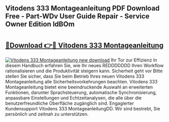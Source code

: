## Vitodens 333 Montageanleitung PDF Download Free - Part-WDv User Guide Repair - Service Owner Edition ldBOm

# <h2><a href="http://df7ee64.blite.top/?on=Vitodens+333+Montageanleitung">🔗Download 👉🔴 Vitodens 333 Montageanleitung</a></h2>

[![Vitodens 333 Montageanleitung new download](https://i.imgur.com/lujVjoI.png)](http://df7ee64.blite.top/?on=Vitodens+333+Montageanleitung)
Ihr Tor zur Effizienz In diesem Handbuch erfahren Sie, wie Ihr neues REDDDDDDD Ihren Workflow rationalisieren und die Produktivität steigern kann. Sicherheit geht vor Bitte stellen Sie sicher, dass Sie beim Betrieb Ihres neuen Vitodens 333 Montageanleitung alle Sicherheitsvorkehrungen beachten. Vitodens 333 Montageanleitung bietet eine beeindruckende Auswahl an erweiterten Funktionen, darunter Sprachsteuerung, automatische Synchronisierung, anpassbare Einstellungen und Echtzeitanalysen, die alle über die benutzerfreundliche Oberfläche zugänglich sind. Engagierter Kundensupport Vitodens 333 MontageanleitungDD. Wir sind bestrebt, Sie persönlich und zeitnah zu unterstützen.
